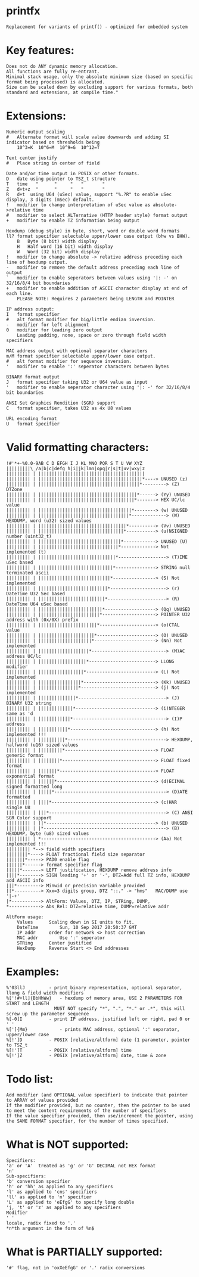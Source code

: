 # printfx
	Replacement for variants of printf() - optimized for embedded system

# Key features:
	Does not do ANY dynamic memory allocation.
	All functions are fully re-entrant.
	Minimal stack usage, only the absolute minimum size (based on specific format being processed) is allocated.
	Size can be scaled down by excluding support for various formats, both standard and extensions, at compile time."

# Extensions:
	Numeric output scaling
	#	Alternate format will scale value downwards and adding SI indicator based on thresholds being
		10^3=K  10^6=M  10^9=G  10^12=T
		
	Text center justify
	#	Place string in center of field

	Date and/or time output in POSIX or other formats.
	D	date using pointer to TSZ_t structure
	T	time   "      "     "   "       "
	Z	d+t+z  "      "     "   "       "
	R	d+t  using U64 (uSec) value, support "%.?R" to enable uSec display, 3 digits (mSec) default.
    !	modifier to change interpretation of uSec value as absolute->relative time
    #	modifier to select ALTernative (HTTP header style) format output
    +	modifier to enable TZ information being output

	Hexdump (debug style) in byte, short, word or double word formats
    ll?	format specifier selectable upper/lower case output (bhw vs BHW).
		B	Byte (8 bit) width display
		H	Half word (16 bit) width display
		W	Word (32 bit) width display
    !	modifier to change absolute -> relative address preceding each line of hexdump output.
    -	modifier to remove the default address preceding each line of output
    `	modifier to enable seperators between values using '|: -' on 32/16/8/4 bit boundaries
    +	modifier to enable addition of ASCII character display at end of each line.
    	PLEASE NOTE: Requires 2 parameters being LENGTH and POINTER

	IP address output:
	I	format specifier
    # 	alt format modifier for big/little endian inversion.
    -	modifier for left alignment
    0	modifier for leading zero output
		Leading padding, none, space or zero through field width specifiers
    
	MAC address output with optional separator characters
    m/M format specifier selectable upper/lower case output.
    # 	alt format modifier for sequence inversion.
    '	modifier to enable ':' seperator characters between bytes

	BINARY format output
	J	format specifier taking U32 or U64 value as input
    '	modifier to enable seperator character using '|: -' for 32/16/8/4 bit boundaries
  
	ANSI Set Graphics Rendition (SGR) support
	C	format specifier, takes U32 as 4x U8 values
	
	URL encoding format
	U	format specifier
  	  
# Valid formatting characters:
	!#'*+-%0.0-9AB C D EFGH I J KL MNO PQR S T U VW XYZ
	|||||||||\_/a|b|c|defg h|i|jk|lmn|opq|r|s|t|uv|wxy|z
	||||||||| | ||||||||||||||||||||||||||||||||||||||||
	||||||||| | |||||||||||||||||||||||||||||||||||||||*----> UNUSED (z)
	||||||||| | ||||||||||||||||||||||||||||||||||||||*---------> (Z) DTZone
	||||||||| | |||||||||||||||||||||||||||||||||||||*------> (Yy) UNUSED
	||||||||| | ||||||||||||||||||||||||||||||||||||*-------> HEX UC/lc value
	||||||||| | |||||||||||||||||||||||||||||||||||*--------> (w) UNUSED
	||||||||| | ||||||||||||||||||||||||||||||||||*-------------> (W) HEXDUMP, word (u32) sized values
	||||||||| | |||||||||||||||||||||||||||||||||*----------> (Vv) UNUSED
	||||||||| | ||||||||||||||||||||||||||||||||*-----------> (u)NSIGNED number (uint32_t)
	||||||||| | |||||||||||||||||||||||||||||||*------------> UNUSED (U)
	||||||||| | ||||||||||||||||||||||||||||||*-------------> Not implemented (t)
	||||||||| | |||||||||||||||||||||||||||||*------------------> (T)IME uSec based
	||||||||| | ||||||||||||||||||||||||||||*---------------> STRING null terminated ascii
	||||||||| | |||||||||||||||||||||||||||*----------------> (S) Not implemented
	||||||||| | ||||||||||||||||||||||||||*---------------------> (r) DateTime U32 Sec based
	||||||||| | |||||||||||||||||||||||||*----------------------> (R) DateTime U64 uSec based
	||||||||| | ||||||||||||||||||||||||*-------------------> (Qq) UNUSED
	||||||||| | |||||||||||||||||||||||*--------------------> POINTER U32 address with (0x/0X) prefix
	||||||||| | ||||||||||||||||||||||*---------------------> (o)CTAL value
	||||||||| | |||||||||||||||||||||*----------------------> (O) UNUSED
	||||||||| | ||||||||||||||||||||*-----------------------> (Nn) Not implemented
	||||||||| | |||||||||||||||||||*----------------------------> (M)AC address UC/lc
	||||||||| | ||||||||||||||||||*-------------------------> LLONG modifier
	||||||||| | |||||||||||||||||*--------------------------> (L) Not implemented
	||||||||| | ||||||||||||||||*---------------------------> (Kk) UNUSED
	||||||||| | |||||||||||||||*----------------------------> (j) Not implemented
	||||||||| | ||||||||||||||*---------------------------------> (J) BINARY U32 string
	||||||||| | |||||||||||||*------------------------------> (i)NTEGER same as 'd
	||||||||| | ||||||||||||*-----------------------------------> (I)P address
	||||||||| | |||||||||||*--------------------------------> (h) Not implemented !!!
	||||||||| | ||||||||||*-------------------------------------> HEXDUMP, halfword (u16) sized values
	||||||||| | |||||||||*----------------------------------> FLOAT generic format
	||||||||| | ||||||||*-----------------------------------> FLOAT fixed format
	||||||||| | |||||||*------------------------------------> FLOAT exponential format
	||||||||| | ||||||*-------------------------------------> (d)ECIMAL signed formatted long
	||||||||| | |||||*------------------------------------------> (D)ATE formatted
	||||||||| | ||||*---------------------------------------> (c)HAR single U8
	||||||||| | |||*--------------------------------------------> (C) ANSI SGR Color support
	||||||||| | ||*-----------------------------------------> (b) UNUSED
	||||||||| | |*----------------------------------------------> (B) HEXDUMP, byte (u8) sized values
	||||||||| | *-------------------------------------------> (Aa) Not implemented !!!
	||||||||| *--> field width specifiers
	||||||||*----> FLOAT fractional field size separator
	|||||||*-----> PAD0 enable flag
	||||||*------> format specifier flag
	|||||*-------> LEFT justification, HEXDUMP remove address info
	||||*--------> SIGN leading '+' or '-',	DTZ=Add full TZ info, HEXDUMP add ASCII info
	|||*---------> Minwid or precision variable provided
	||*----------> Xxx=3 digits group, DTZ "::." -> "hms"	MAC/DUMP use '|-+'
	|*-----------> AltForm: Values, DTZ, IP, STRing, DUMP,
	*------------> Abs_Rel: DTZ=relative time, DUMP=relative addr
	
	AltForm usage:
		Values		Scaling down in SI units to fit.
		DateTime		Sun, 10 Sep 2017 20:50:37 GMT
		IP addr		order for network <> host correction
		MAC addr		Use ':' seperator
		STRing		Center justified
		HexDump		Reverse Start <> End addresses

# Examples:
	%'03llJ			- print binary representation, optional separator, llong & field width modifiers
	%['!#+ll]{BbHhWw}	- hexdump of memory area, USE 2 PARAMETERS FOR START and LENGTH
					  MUST NOT specify "*", ".", "*." or .*", this will screw up the parameter sequence
	%[-0]I			- print IP address, justified left or right, pad 0 or ' '
	%[']{Mm}			- prints MAC address, optional ':' separator, upper/lower case
	%[!']D			- POSIX [relative/altform] date (1 parameter, pointer to TSZ_t
	%[!']T			- POSIX [relative/altform] time
	%[!']Z			- POSIX [relative/altform] date, time & zone

# Todo list:
	Add modifier (and OPTIONAL value specifier) to indicate that pointer to ARRAY of values provided
	If the modifier provided, but no counter, then the pointer to be used to meet the content requirements of the number of specifiers
	If the value specifier provided, then use/increment the pointer, using the SAME FORMAT specifier, for the number of times specified.

# What is NOT supported:
	Specifiers:
	'a' or 'A'	treated as 'g' or 'G' DECIMAL not HEX format
	'n'
	Sub-specifiers:
	'b' conversion specifier
	'h' or 'hh' as applied to any specifiers
	'l' as applied to 'cns' specifiers
	'll' as applied to 'n' specifier
	'L' as applied to 'eEfgG' to specify long double
	'j, 't' or 'z' as applied to any specifiers	 
	Modifier
	' '
	locale, radix fixed to '.'
	*n*th argument in the form of %n$

# What is PARTIALLY supported:
	'#' flag, not in 'oxXeEfgG' or '.' radix conversions
